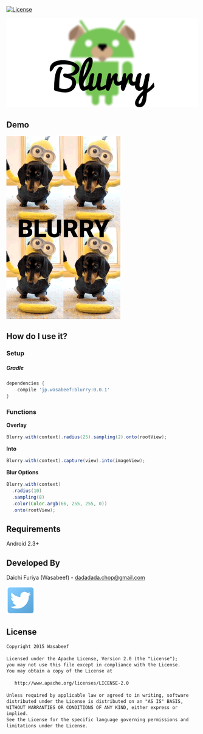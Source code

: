 [![License](https://img.shields.io/badge/license-Apache%202-blue.svg)](https://www.apache.org/licenses/LICENSE-2.0)

![logo](art/blurry.png)

Demo
---

![Demo](art/blurry.gif)

How do I use it?
---

### Setup

##### Gradle
```groovy
dependencies {
    compile 'jp.wasabeef:blurry:0.0.1'
}
```

### Functions

**Overlay**
```java
Blurry.with(context).radius(25).sampling(2).onto(rootView);
```

**Into**
```java
Blurry.with(context).capture(view).into(imageView);
```

**Blur Options**
```java
Blurry.with(context)
  .radius(10)
  .sampling(8)
  .color(Color.argb(66, 255, 255, 0))
  .onto(rootView);
```

Requirements
--------------
Android 2.3+

Developed By
-------
Daichi Furiya (Wasabeef) - <dadadada.chop@gmail.com>

<a href="https://twitter.com/wasabeef_jp">
<img alt="Follow me on Twitter"
src="https://raw.githubusercontent.com/wasabeef/art/master/twitter.png" width="75"/>
</a>

License
-------

    Copyright 2015 Wasabeef

    Licensed under the Apache License, Version 2.0 (the "License");
    you may not use this file except in compliance with the License.
    You may obtain a copy of the License at

       http://www.apache.org/licenses/LICENSE-2.0

    Unless required by applicable law or agreed to in writing, software
    distributed under the License is distributed on an "AS IS" BASIS,
    WITHOUT WARRANTIES OR CONDITIONS OF ANY KIND, either express or implied.
    See the License for the specific language governing permissions and
    limitations under the License.
